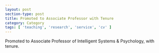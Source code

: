 ```yaml
---
layout: post
section-type: post
title: Promoted to Associate Professor with Tenure
category: Category
tags: [ 'teaching', 'research', 'service', 'cv' ]
---
```

Promoted to Associate Professor of Intelligent Systems & Psychology, with tenure.
